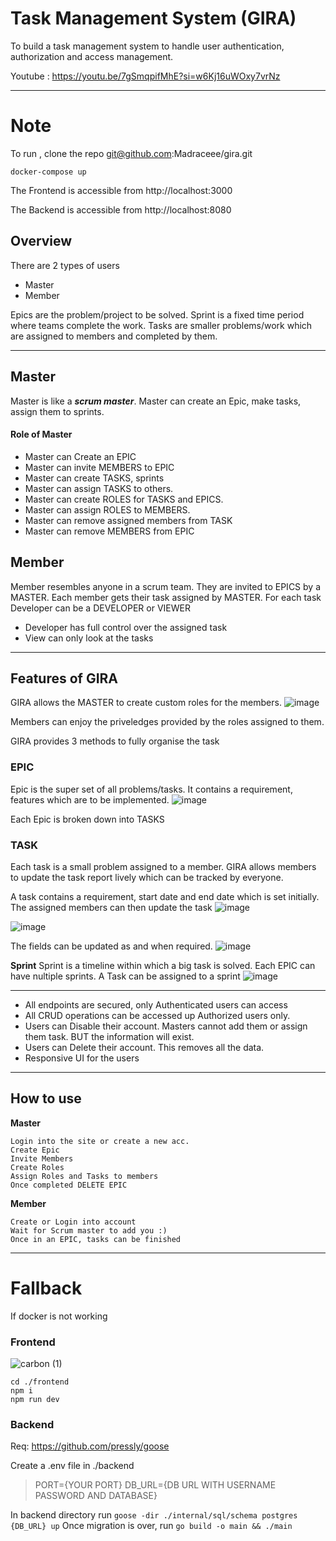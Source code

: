 
# Task Management System (GIRA)
To build a task management system to handle user authentication, authorization and access management.

Youtube : https://youtu.be/7gSmqpifMhE?si=w6Kj16uWOxy7vrNz

---
# Note
To run , clone the repo git@github.com:Madraceee/gira.git

```
docker-compose up
```

The Frontend is accessible from http://localhost:3000

The Backend is accessible from http://localhost:8080


## Overview
There are 2 types of users
* Master
* Member

Epics are the problem/project to be solved.
Sprint is a fixed time period where teams complete the work.
Tasks are smaller problems/work which are assigned to members and completed by them.

---

## Master
Master is like a ***scrum master***. Master can create an Epic, make tasks, assign them to sprints.
#### Role of Master
- Master can Create an EPIC
- Master can invite MEMBERS to EPIC
- Master can create TASKS, sprints
- Master can assign TASKS to others.
- Master can create ROLES for TASKS and EPICS.
- Master can assign ROLES to MEMBERS.
- Master can remove assigned members from TASK
- Master can remove MEMBERS from EPIC

## Member
Member resembles anyone in a scrum team. They are invited to EPICS by a MASTER.
Each member gets their task assigned by MASTER.
For each task Developer can be a DEVELOPER or VIEWER
- Developer has full control over the assigned task
- View can only look at the tasks

---
## Features of GIRA
GIRA allows the MASTER to create custom roles for the members.
![image](https://github.com/BalkanID-University/ssn-chennai-2023-fte-hiring-Madraceee/assets/100791797/575e6a50-8cf4-4de1-b5db-6ea835211987)

Members can enjoy the priveledges provided by the roles assigned to them.

GIRA provides 3 methods to fully organise the task


### **EPIC**

Epic is the super set of all problems/tasks. It contains a requirement, features which are to be implemented.
![image](https://github.com/BalkanID-University/ssn-chennai-2023-fte-hiring-Madraceee/assets/100791797/9e1478c7-7b8b-4bd9-8c24-3c63c63f7861)

Each Epic is broken down into TASKS

### **TASK**

Each task is a small problem assigned to a member.
GIRA allows members to update the task report lively which can be tracked by everyone.

A task contains a requirement, start date and end date which is set initially.
The assigned members can then update the task
![image](https://github.com/BalkanID-University/ssn-chennai-2023-fte-hiring-Madraceee/assets/100791797/87379809-1d72-4f91-aa2e-4225a2460ec9)

![image](https://github.com/BalkanID-University/ssn-chennai-2023-fte-hiring-Madraceee/assets/100791797/d6e0c7ec-1958-441e-9bf8-84e29ad531d8)

The fields can be updated as and when required.
![image](https://github.com/BalkanID-University/ssn-chennai-2023-fte-hiring-Madraceee/assets/100791797/14f96988-b93f-44c9-b6d6-ebe6723394e0)


**Sprint**
Sprint is a timeline within which a big task is solved.
Each EPIC can have nultiple sprints.
A Task can be assigned to a sprint
![image](https://github.com/BalkanID-University/ssn-chennai-2023-fte-hiring-Madraceee/assets/100791797/f7e1e263-adf9-4f6d-a90b-d433c43198cf)

---

- All endpoints are secured, only Authenticated users can access
- All CRUD operations can be accessed up Authorized users only.
- Users can Disable their account. Masters cannot add them or assign them task. BUT the information will exist.
- Users can Delete their account. This removes all the data.
- Responsive UI for the users
  
---
## How to use

**Master**
```
Login into the site or create a new acc.
Create Epic
Invite Members
Create Roles
Assign Roles and Tasks to members
Once completed DELETE EPIC
```

**Member**
```
Create or Login into account
Wait for Scrum master to add you :)
Once in an EPIC, tasks can be finished
```

---
# Fallback
If docker is not working

### Frontend
![carbon (1)](https://github.com/BalkanID-University/ssn-chennai-2023-fte-hiring-Madraceee/assets/100791797/3f66c957-ae66-480f-b26a-4451e86fd987)
```
cd ./frontend
npm i
npm run dev
```

### Backend
Req: https://github.com/pressly/goose

Create a .env file in ./backend

> PORT={YOUR PORT}
> DB_URL={DB URL WITH USERNAME PASSWORD AND DATABASE}

In backend directory run
`
goose -dir ./internal/sql/schema postgres {DB_URL} up
`
Once migration is over, run
`
go build -o main && ./main
`
